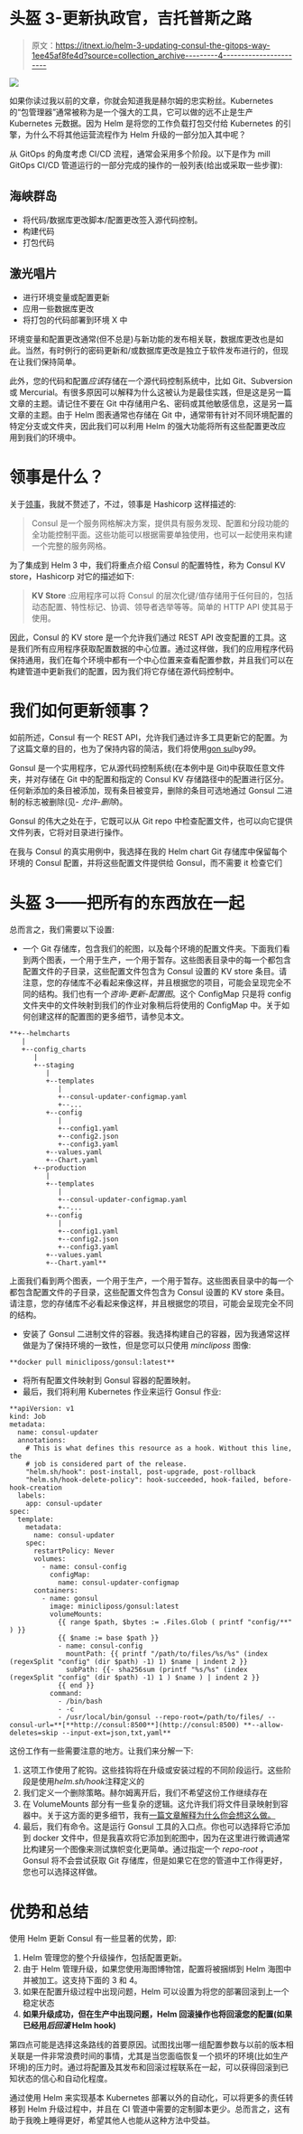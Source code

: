 # 头盔 3-更新执政官，吉托普斯之路

> 原文：<https://itnext.io/helm-3-updating-consul-the-gitops-way-1ee45af8fe4d?source=collection_archive---------4----------------------->

![](img/aa0cde89b779f091bda119d2e175867f.png)

如果你读过我以前的文章，你就会知道我是赫尔姆的忠实粉丝。Kubernetes 的“包管理器”通常被称为是一个强大的工具，它可以做的远不止是生产 Kubernetes 元数据。因为 Helm 是将您的工作负载打包交付给 Kubernetes 的引擎，为什么不将其他运营流程作为 Helm 升级的一部分加入其中呢？

从 GitOps 的角度考虑 CI/CD 流程，通常会采用多个阶段。以下是作为 mill GitOps CI/CD 管道运行的一部分完成的操作的一般列表(给出或采取一些步骤):

## 海峡群岛

*   将代码/数据库更改脚本/配置更改签入源代码控制。
*   构建代码
*   打包代码

## 激光唱片

*   进行环境变量或配置更新
*   应用一些数据库更改
*   将打包的代码部署到环境 X 中

环境变量和配置更改通常(但不总是)与新功能的发布相关联，数据库更改也是如此。当然，有时例行的密码更新和/或数据库更改是独立于软件发布进行的，但现在让我们保持简单。

此外，您的代码和配置*应该*存储在一个源代码控制系统中，比如 Git、Subversion 或 Mercurial。有很多原因可以解释为什么这被认为是最佳实践，但是这是另一篇文章的主题。请记住不要在 Git 中存储用户名、密码或其他敏感信息，这是另一篇文章的主题。由于 Helm 图表通常也存储在 Git 中，通常带有针对不同环境配置的特定分支或文件夹，因此我们可以利用 Helm 的强大功能将所有这些配置更改应用到我们的环境中。

# 领事是什么？

关于[领事](https://www.consul.io/)，我就不赘述了，不过，领事是 Hashicorp 这样描述的:

> Consul 是一个服务网格解决方案，提供具有服务发现、配置和分段功能的全功能控制平面。这些功能可以根据需要单独使用，也可以一起使用来构建一个完整的服务网格。

为了集成到 Helm 3 中，我们将重点介绍 Consul 的配置特性，称为 Consul KV store，Hashicorp 对它的描述如下:

> **KV Store** :应用程序可以将 Consul 的层次化键/值存储用于任何目的，包括动态配置、特性标记、协调、领导者选举等等。简单的 HTTP API 使其易于使用。

因此，Consul 的 KV store 是一个允许我们通过 REST API 改变配置的工具。这是我们所有应用程序获取配置数据的中心位置。通过这样做，我们的应用程序代码保持通用，我们在每个环境中都有一个中心位置来查看配置参数，并且我们可以在构建管道中更新我们的配置，因为我们将它存储在源代码控制中。

# 我们如何更新领事？

如前所述，Consul 有一个 REST API，允许我们通过许多工具更新它的配置。为了这篇文章的目的，也为了保持内容的简洁，我们将使用[gon sul](https://github.com/miniclip/gonsul)by*99*。

Gonsul 是一个实用程序，它从源代码控制系统(在本例中是 Git)中获取任意文件夹，并对存储在 Git 中的配置和指定的 Consul KV 存储路径中的配置进行区分。任何新添加的条目被添加，现有条目被变异，删除的条目可选地通过 Gonsul 二进制的标志被删除(见- *允许-删除*)。

Gonsul 的伟大之处在于，它既可以从 Git repo 中检查配置文件，也可以向它提供文件列表，它将对目录进行操作。

在我与 Consul 的真实用例中，我选择在我的 Helm chart Git 存储库中保留每个环境的 Consul 配置，并将这些配置文件提供给 Gonsul，而不需要 it 检查它们

# 头盔 3——把所有的东西放在一起

总而言之，我们需要以下设置:

*   一个 Git 存储库，包含我们的舵图，以及每个环境的配置文件夹。下面我们看到两个图表，一个用于生产，一个用于暂存。这些图表目录中的每一个都包含配置文件的子目录，这些配置文件包含为 Consul 设置的 KV store 条目。请注意，您的存储库不必看起来像这样，并且根据您的项目，可能会呈现完全不同的结构。我们也有一个*咨询-更新-配置图*。这个 ConfigMap 只是将 config 文件夹中的文件映射到我们的作业对象稍后将使用的 ConfigMap 中。关于如何创建这样的配置图的更多细节，请参见本文。

```
**+--helmcharts
   |
   +--config_charts
      |
      +--staging
         |
         +--templates
            |
            +--consul-updater-configmap.yaml
            +--...
         +--config
            |     
            +--config1.yaml
            +--config2.json
            +--config3.yaml
         +--values.yaml
         +--Chart.yaml   
      +--production
         |
         +--templates
            |
            +--consul-updater-configmap.yaml
            +--...
         +--config
            |     
            +--config1.yaml
            +--config2.json
            +--config3.yaml
         +--values.yaml
         +--Chart.yaml**
```

上面我们看到两个图表，一个用于生产，一个用于暂存。这些图表目录中的每一个都包含配置文件的子目录，这些配置文件包含为 Consul 设置的 KV store 条目。请注意，您的存储库不必看起来像这样，并且根据您的项目，可能会呈现完全不同的结构。

*   安装了 Gonsul 二进制文件的容器。我选择构建自己的容器，因为我通常这样做是为了保持环境的一致性，但是您可以只使用 *mincliposs* 图像:

```
**docker pull minicliposs/gonsul:latest**
```

*   将所有配置文件映射到 Gonsul 容器的配置映射。
*   最后，我们将利用 Kubernetes 作业来运行 Gonsul 作业:

```
**apiVersion: v1
kind: Job
metadata:
  name: consul-updater
  annotations:
    # This is what defines this resource as a hook. Without this line, the
    # job is considered part of the release.
    "helm.sh/hook": post-install, post-upgrade, post-rollback
    "helm.sh/hook-delete-policy": hook-succeeded, hook-failed, before-hook-creation
  labels:
    app: consul-updater    
spec:
  template:
    metadata:
      name: consul-updater
    spec:
      restartPolicy: Never
      volumes:
        - name: consul-config
          configMap:
            name: consul-updater-configmap
      containers:
        - name: gonsul
          image: minicliposs/gonsul:latest
          volumeMounts:
            {{ range $path, $bytes := .Files.Glob ( printf "config/**" ) }}
            {{ $name := base $path }}
            - name: consul-config
              mountPath: {{ printf "/path/to/files/%s/%s" (index (regexSplit "config" (dir $path) -1) 1) $name | indent 2 }}
              subPath: {{- sha256sum (printf "%s/%s" (index (regexSplit "config" (dir $path) -1) 1 ) $name ) | indent 2 }}
            {{ end }}
          command:
            - /bin/bash
            - -c
            - /usr/local/bin/gonsul --repo-root=/path/to/files/ --consul-url=**[**http://consul:8500**](http://consul:8500) **--allow-deletes=skip --input-ext=json,txt,yaml**
```

这份工作有一些需要注意的地方。让我们来分解一下:

1.  这项工作使用了舵钩。这些挂钩将在升级或安装过程的不同阶段运行。这些阶段是使用*helm.sh/hook*注释定义的
2.  我们定义一个删除策略。赫尔姆离开后，我们不希望这份工作继续存在
3.  在 VolumeMounts 部分有一些复杂的逻辑。这允许我们将文件目录映射到容器中。关于这方面的更多细节，我有[一篇文章解释为什么你会想这么做。](/helm-3-mapping-a-directory-of-files-into-a-container-ed6c54372df8)
4.  最后，我们有命令。这是运行 Gonsul 工具的入口点。你也可以选择将它添加到 docker 文件中，但是我喜欢将它添加到舵图中，因为在这里进行微调通常比构建另一个图像来测试旗帜变化更简单。通过指定一个 *repo-root* ，Gonsul 将不会尝试获取 Git 存储库，但是如果它在您的管道中工作得更好，您也可以选择这样做。

# 优势和总结

使用 Helm 更新 Consul 有一些显著的优势，即:

1.  Helm 管理您的整个升级操作，包括配置更新。
2.  由于 Helm 管理升级，如果您使用海图博物馆，配置将被捆绑到 Helm 海图中并被加工。这支持下面的 3 和 4。
3.  如果在配置升级过程中出现问题，Helm 可以设置为将您的部署回滚到上一个稳定状态
4.  **如果升级成功，但在生产中出现问题，Helm 回滚操作也将回滚您的配置(如果已经用*后回滚* Helm hook)**

第四点可能是选择这条路线的首要原因。试图找出哪一组配置参数与以前的版本相关联是一件非常浪费时间的事情，尤其是当您面临恢复一个损坏的环境(比如生产环境)的压力时。通过将配置及其发布和回滚过程联系在一起，可以获得回滚到已知状态的信心和自动化程度。

通过使用 Helm 来实现基本 Kubernetes 部署以外的自动化，可以将更多的责任转移到 Helm 升级过程中，并且在 CI 管道中需要的定制脚本更少。总而言之，这有助于我晚上睡得更好，希望其他人也能从这种方法中受益。